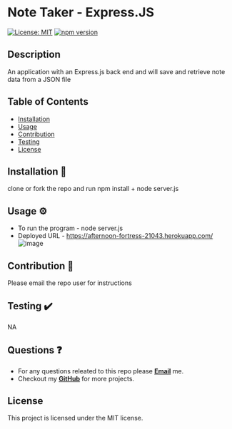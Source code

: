 # Note Taker - Express.JS

[![License: MIT](https://img.shields.io/badge/License-MIT-yellow.svg)](https://opensource.org/licenses/MIT)
[![npm version](https://badge.fury.io/js/npm.svg)](https://badge.fury.io/js/npm)

## Description
An application with an Express.js back end and will save and retrieve note data from a JSON file

## Table of Contents
* [Installation](#installation)
* [Usage](#usage)
* [Contribution](#contribution)
* [Testing](#testing)
* [License](#license)

## Installation 🧰
clone or fork the repo and run npm install + node server.js

## Usage ⚙️
* To run the program - node server.js
* Deployed URL - https://afternoon-fortress-21043.herokuapp.com/
![image](https://user-images.githubusercontent.com/120421650/229385557-dcf1f61f-773a-43ee-b7ba-8af669b24b32.png)


## Contribution 🙏
Please email the repo user for instructions

## Testing ✔️
NA

## Questions ❓
* For any questions releated to this repo please [**Email**](mailto:aaturner1995@gmail.com) me.
* Checkout my [**GitHub**](https://github.com/aturner1995) for more projects.

## License

This project is licensed under the MIT license.
